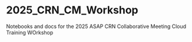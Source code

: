 # 2025_CRN_CM_Workshop
Notebooks and docs for the 2025 ASAP CRN Collaborative Meeting Cloud Training WOrkshop
